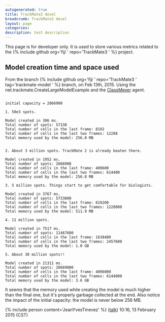 ```yaml
---
autogenerated: true
title: TrackMate3 devel
breadcrumb: TrackMate3 devel
layout: page
categories: 
description: test description
---
```


This page is for developer only. It is used to store various metrics related to the {% include github org='fiji ' repo='TrackMate3 ' %} project.

## Model creation time and space used

From the branch {% include github org='fiji ' repo='TrackMate3 ' tag='trackmate-model ' %} branch, on Feb 13th, 2015. Using the net.trackmate.CreateLargeModelExample and the [ClassMexer](http://www.javamex.com/classmexer/) agent.

``` 

initial capacity = 2866900 

1. 50e3 spots.

Model created in 306 ms.
Total number of spots: 57338
Total number of cells in the last frame: 8192
Total number of cells in the last two frames: 12288
Total memory used by the model: 256.0 MB


2. About 3 million spots. TrackMate 2 is already beaten there.

Model created in 1952 ms.
Total number of spots: 2866900
Total number of cells in the last frame: 409600
Total number of cells in the last two frames: 614400
Total memory used by the model: 256.0 MB

3. 5 million spots. Things start to get comfortable for biologists.

Model created in 3767 ms.
Total number of spots: 5733800
Total number of cells in the last frame: 819200
Total number of cells in the last two frames: 1228800
Total memory used by the model: 511.9 MB

4. 11 million spots.

Model created in 7517 ms.
Total number of spots: 11467600
Total number of cells in the last frame: 1638400
Total number of cells in the last two frames: 2457600
Total memory used by the model: 1.0 GB

5. About 30 million spots!!

Model created in 21311 ms.
Total number of spots: 28669000
Total number of cells in the last frame: 4096000
Total number of cells in the last two frames: 6144000
Total memory used by the model: 3.6 GB
```

It seems that the memory used while creating the model is much higher than the final one, but it's properly garbage collected at the end. Also notice the impact of the initial capacity: the model is never below 256 MB.

{% include person content='JeanYvesTinevez' %} ([talk](User_talk_JeanYvesTinevez "wikilink")) 10:16, 13 February 2015 (CST)
